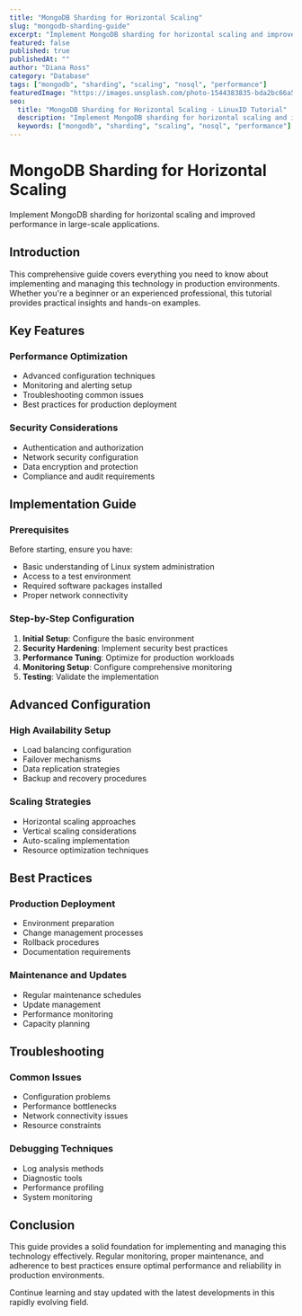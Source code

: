 ```yaml
---
title: "MongoDB Sharding for Horizontal Scaling"
slug: "mongodb-sharding-guide"
excerpt: "Implement MongoDB sharding for horizontal scaling and improved performance in large-scale applications."
featured: false
published: true
publishedAt: ""
author: "Diana Ross"
category: "Database"
tags: ["mongodb", "sharding", "scaling", "nosql", "performance"]
featuredImage: "https://images.unsplash.com/photo-1544383835-bda2bc66a55d?w=800&h=400&fit=crop&crop=center"
seo:
  title: "MongoDB Sharding for Horizontal Scaling - LinuxID Tutorial"
  description: "Implement MongoDB sharding for horizontal scaling and improved performance in large-scale applications."
  keywords: ["mongodb", "sharding", "scaling", "nosql", "performance"]
---
```


# MongoDB Sharding for Horizontal Scaling

Implement MongoDB sharding for horizontal scaling and improved performance in large-scale applications.

## Introduction

This comprehensive guide covers everything you need to know about implementing and managing this technology in production environments. Whether you're a beginner or an experienced professional, this tutorial provides practical insights and hands-on examples.

## Key Features

### Performance Optimization
- Advanced configuration techniques
- Monitoring and alerting setup
- Troubleshooting common issues
- Best practices for production deployment

### Security Considerations
- Authentication and authorization
- Network security configuration
- Data encryption and protection
- Compliance and audit requirements

## Implementation Guide

### Prerequisites
Before starting, ensure you have:
- Basic understanding of Linux system administration
- Access to a test environment
- Required software packages installed
- Proper network connectivity

### Step-by-Step Configuration
1. **Initial Setup**: Configure the basic environment
2. **Security Hardening**: Implement security best practices
3. **Performance Tuning**: Optimize for production workloads
4. **Monitoring Setup**: Configure comprehensive monitoring
5. **Testing**: Validate the implementation

## Advanced Configuration

### High Availability Setup
- Load balancing configuration
- Failover mechanisms
- Data replication strategies
- Backup and recovery procedures

### Scaling Strategies
- Horizontal scaling approaches
- Vertical scaling considerations
- Auto-scaling implementation
- Resource optimization techniques

## Best Practices

### Production Deployment
- Environment preparation
- Change management processes
- Rollback procedures
- Documentation requirements

### Maintenance and Updates
- Regular maintenance schedules
- Update management
- Performance monitoring
- Capacity planning

## Troubleshooting

### Common Issues
- Configuration problems
- Performance bottlenecks
- Network connectivity issues
- Resource constraints

### Debugging Techniques
- Log analysis methods
- Diagnostic tools
- Performance profiling
- System monitoring

## Conclusion

This guide provides a solid foundation for implementing and managing this technology effectively. Regular monitoring, proper maintenance, and adherence to best practices ensure optimal performance and reliability in production environments.

Continue learning and stay updated with the latest developments in this rapidly evolving field.
